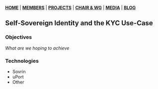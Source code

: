 [**HOME**](https://safbc.github.io/website/) | [**MEMBERS**](https://safbc.github.io/website/members/) | [**PROJECTS**](https://safbc.github.io/website/projects/) | [**CHAIR & WG**](https://safbc.github.io/website/committees/) | [**MEDIA**](https://safbc.github.io/website/media/) | [**BLOG**](https://safbc.github.io/website/blog/)

## Self-Sovereign Identity and the KYC Use-Case

### Objectives

_What are we hoping to achieve_

### Technologies

- Sovrin
- uPort
- Other
